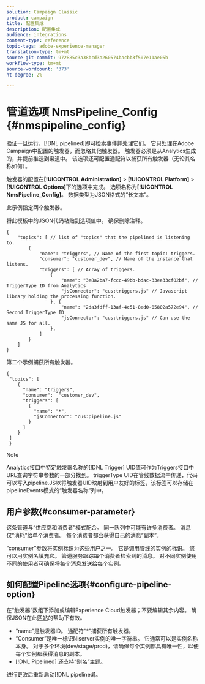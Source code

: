 ```yaml
---
solution: Campaign Classic
product: campaign
title: 配置集成
description: 配置集成
audience: integrations
content-type: reference
topic-tags: adobe-experience-manager
translation-type: tm+mt
source-git-commit: 972885c3a38bcd3a260574bacbb3f507e11ae05b
workflow-type: tm+mt
source-wordcount: '373'
ht-degree: 2%

---
```



# 管道选项 NmsPipeline_Config {#nmspipeline_config}

验证一旦运行，[!DNL pipelined]即可检索事件并处理它们。 它只处理在Adobe Campaign中配置的触发器，而忽略其他触发器。 触发器必须是从Analytics生成的，并提前推送到渠道中。
该选项还可配置通配符以捕获所有触发器（无论其名称如何）。

触发器的配置在&#x200B;**[!UICONTROL Administration]** > **[!UICONTROL Platform]** > **[!UICONTROL Options]**&#x200B;下的选项中完成。 选项名称为&#x200B;**[!UICONTROL NmsPipeline_Config]**。 数据类型为JSON格式的“长文本”。

此示例指定两个触发器。

将此模板中的JSON代码粘贴到选项值中。 确保删除注释。

```
{
    "topics": [ // list of "topics" that the pipelined is listening to.
        {
            "name": "triggers", // Name of the first topic: triggers.
            "consumer": "customer_dev", // Name of the instance that listens. 
            "triggers": [ // Array of triggers. 
                {
                    "name": "3e8a2ba7-fccc-49bb-bdac-33ee33cf02bf", // TriggerType ID from Analytics 
                    "jsConnector": "cus:triggers.js" // Javascript library holding the processing function.
                }, {
                    "name": "2da3fdff-13af-4c51-8ed0-05802a572e94", // Second TriggerType ID 
                    "jsConnector": "cus:triggers.js" // Can use the same JS for all.
                },
            ]
        }
    ]
}
```

第二个示例捕获所有触发器。

```
{
 "topics": [
    {
      "name": "triggers",
      "consumer":  "customer_dev",
      "triggers": [
        {
          "name": "*",
          "jsConnector": "cus:pipeline.js"
        }
      ]
    }
 ]
 }
```

>[!NOTE]
>
>Analytics接口中特定触发器名称的[!DNL Trigger] UID值可作为Triggers接口中URL查询字符串参数的一部分找到。 triggerType UID在管线数据流中传递，代码可以写入pipeline.JS以将触发器UID映射到用户友好的标签，该标签可以存储在pipelineEvents模式的“触发器名称”列中。

## 用户参数{#consumer-parameter}

这条管道与“供应商和消费者”模式配合。 同一队列中可能有许多消费者。 消息仅“消耗”给单个消费者。 每个消费者都会获得自己的消息“副本”。

“consumer”参数将实例标识为这些用户之一。 它是调用管线的实例的标识。 您可以用实例名填充它。 管道服务跟踪每个消费者检索到的消息。 对不同实例使用不同的使用者可确保将每个消息发送给每个实例。

## 如何配置Pipeline选项{#configure-pipeline-option}

在“触发器”数组下添加或编辑Experience Cloud触发器；不要编辑其余内容。
确保JSON在此[网站](http://jsonlint.com/)的帮助下有效。

* “name”是触发器ID。 通配符“*”捕获所有触发器。
* “Consumer”是唯一标识Nlserver实例的唯一字符串。 它通常可以是实例名称本身。 对于多个环境(dev/stage/prod)，请确保每个实例都具有唯一性，以便每个实例都获得消息的副本。
* [!DNL Pipelined] 还支持“别名”主题。

进行更改后重新启动[!DNL pipelined]。
